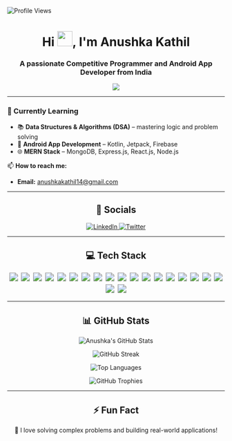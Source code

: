 ![Profile Views](https://komarev.com/ghpvc/?username=Anushka-Kathil&label=Profile%20views&color=F77247&style=flat)

<h1 align="center">
  Hi <img src="https://media.giphy.com/media/hvRJCLFzcasrR4ia7z/giphy.gif" width="35">, I'm Anushka Kathil
</h1>
<h3 align="center">A passionate Competitive Programmer and Android App Developer from India</h3>

<p align="center">
  <img src="https://readme-typing-svg.herokuapp.com?color=F77247&lines=Competitive+Programmer;Android+App+Developer;Kotlin+%7C+C%2B%2B%7C+Java+%7C+MERN+Stack;Problem+Solver+%7C+Tech+Enthusiast&center=true&width=500&height=50">
</p>



---

<h3>🌱 Currently Learning</h3>

<ul>
  <li>📚 <b>Data Structures & Algorithms (DSA)</b> – mastering logic and problem solving</li>
  <li>📱 <b>Android App Development</b> – Kotlin, Jetpack, Firebase</li>
  <li>🌐 <b>MERN Stack</b> – MongoDB, Express.js, React.js, Node.js</li>
</ul>

📫 **How to reach me:**  
- **Email:** anushkakathil14@gmail.com  

---

<h2 align="center">🔗 Socials</h2>

<p align="center">
   <a href="https://www.linkedin.com/in/anushka-kathil-201850203/" target="_blank">
    <img src="https://img.shields.io/badge/LinkedIn-0077B5?style=for-the-badge&logo=linkedin&logoColor=white" alt="LinkedIn"/>
  </a>
  <a href="https://twitter.com/anushkakat92518" target="_blank">
    <img src="https://img.shields.io/badge/Twitter-1DA1F2?style=for-the-badge&logo=twitter&logoColor=white" alt="Twitter"/>
  </a>
</p>








---

<h2 align="center">💻 Tech Stack</h2>

<p align="center">
  <img src="https://img.shields.io/badge/C-00599C?style=flat-square&logo=c&logoColor=white" style="transform: scale(1.25); margin: 4px;" />
  <img src="https://img.shields.io/badge/C++-00599C?style=flat-square&logo=c%2B%2B&logoColor=white" style="transform: scale(1.25); margin: 4px;" />
  <img src="https://img.shields.io/badge/Java-007396?style=flat-square&logo=java&logoColor=white" style="transform: scale(1.25); margin: 4px;" />
  <img src="https://img.shields.io/badge/Kotlin-7F52FF?style=flat-square&logo=kotlin&logoColor=white" style="transform: scale(1.25); margin: 4px;" />
  <img src="https://img.shields.io/badge/JavaScript-F7DF1E?style=flat-square&logo=javascript&logoColor=black" style="transform: scale(1.25); margin: 4px;" />
  <img src="https://img.shields.io/badge/MATLAB-0076A8?style=flat-square&logo=mathworks&logoColor=white" style="transform: scale(1.25); margin: 4px;" />
  <img src="https://img.shields.io/badge/HTML5-E34F26?style=flat-square&logo=html5&logoColor=white" style="transform: scale(1.25); margin: 4px;" />
  <img src="https://img.shields.io/badge/CSS3-1572B6?style=flat-square&logo=css3&logoColor=white" style="transform: scale(1.25); margin: 4px;" />
  <img src="https://img.shields.io/badge/React-20232A?style=flat-square&logo=react&logoColor=61DAFB" style="transform: scale(1.25); margin: 4px;" />
  <img src="https://img.shields.io/badge/Jetpack%20Compose-4285F4?style=flat-square&logo=android&logoColor=white" style="transform: scale(1.25); margin: 4px;" />
  <img src="https://img.shields.io/badge/MVVM-25A162?style=flat-square&logo=android&logoColor=white" style="transform: scale(1.25); margin: 4px;" />
  <img src="https://img.shields.io/badge/Android%20Studio-3DDC84?style=flat-square&logo=android-studio&logoColor=white" style="transform: scale(1.25); margin: 4px;" />
  <img src="https://img.shields.io/badge/MySQL-4479A1?style=flat-square&logo=mysql&logoColor=white" style="transform: scale(1.25); margin: 4px;" />
  <img src="https://img.shields.io/badge/Firebase-FFCA28?style=flat-square&logo=firebase&logoColor=black" style="transform: scale(1.25); margin: 4px;" />
  <img src="https://img.shields.io/badge/JSON-000000?style=flat-square&logo=json&logoColor=white" style="transform: scale(1.25); margin: 4px;" />
  <img src="https://img.shields.io/badge/Git-F05032?style=flat-square&logo=git&logoColor=white" style="transform: scale(1.25); margin: 4px;" />
  <img src="https://img.shields.io/badge/GitHub-181717?style=flat-square&logo=github&logoColor=white" style="transform: scale(1.25); margin: 4px;" />
  <img src="https://img.shields.io/badge/VS%20Code-007ACC?style=flat-square&logo=visual-studio-code&logoColor=white" style="transform: scale(1.25); margin: 4px;" />
  <img src="https://img.shields.io/badge/Figma-F24E1E?style=flat-square&logo=figma&logoColor=white" style="transform: scale(1.25); margin: 4px;" />
  <img src="https://img.shields.io/badge/BlueJ-00274D?style=flat-square&logo=bluej&logoColor=white" style="transform: scale(1.25); margin: 4px;" />
</p>

---

<h2 align="center">📊 GitHub Stats</h2>

<p align="center">
  <img src="https://github-readme-stats.vercel.app/api?username=Anushka-Kathil&show_icons=true&theme=react&hide_border=true&bg_color=00000000&title_color=ff79c6&text_color=b6b6b6&icon_color=ffb86c" alt="Anushka's GitHub Stats"/>
</p>

<p align="center">
  <img src="https://github-readme-streak-stats.herokuapp.com/?user=Anushka-Kathil&theme=react&hide_border=true&stroke=0000&background=00000000&ring=ff79c6&currStreakLabel=ffb86c" alt="GitHub Streak"/>
</p>

<p align="center">
  <img src="https://github-readme-stats.vercel.app/api/top-langs/?username=Anushka-Kathil&layout=compact&theme=react&hide_border=true&bg_color=00000000&title_color=ff79c6&text_color=b6b6b6" alt="Top Languages"/>

<p align="center">
  <img src="https://github-profile-trophy.vercel.app/?username=Anushka-Kathil&theme=onestar&no-bg=true&no-frame=true&margin-w=15&row=1&column=6" alt="GitHub Trophies"/>
</p>

---

<!-- <h3 align="center">🎵 Spotify Now Playing</h3>
<p align="center">
  <img src="https://novatorem-Anushka-Kathil.vercel.app/api/spotify" alt="Spotify Now Playing" width="400"/>
</p>
-->

<!-- --- -->

<h2 align="center">⚡ Fun Fact</h2>
<p align="center">
  🚀 I love solving complex problems and building real-world applications!
</p>
